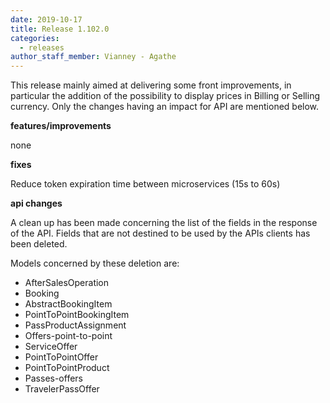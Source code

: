 ```yaml
---
date: 2019-10-17
title: Release 1.102.0
categories:
  - releases
author_staff_member: Vianney - Agathe
---
```

This release mainly aimed at delivering some front improvements, in particular the addition of the possibility to display prices in Billing or Selling currency. Only the changes having an impact for API are mentioned below.

**features/improvements** 

none

**fixes**

Reduce token expiration time between microservices (15s to 60s)

**api changes**

A clean up has been made concerning the list of the fields in the response of the API.
Fields that are not destined to be used by the APIs clients has been deleted.

Models concerned by these deletion are:
- AfterSalesOperation
- Booking
- AbstractBookingItem
- PointToPointBookingItem
- PassProductAssignment
- Offers-point-to-point
- ServiceOffer
- PointToPointOffer
- PointToPointProduct 
- Passes-offers
- TravelerPassOffer
